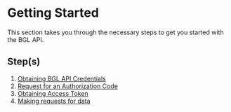 # Getting Started

This section takes you through the necessary steps to get you started with the BGL API.


**Step(s)**
---
1.  [Obtaining BGL API Credentials](../getting_started/obtaining_bgl_api_credentials.md)
2.  [Request for an Authorization Code](../getting_started/request_for_an_authorization_code.md)
3.  [Obtaining Access Token](../getting_started/obtaining_request_token.md)
4.  [Making requests for data](../getting_started/making_requests_for_data.md)
